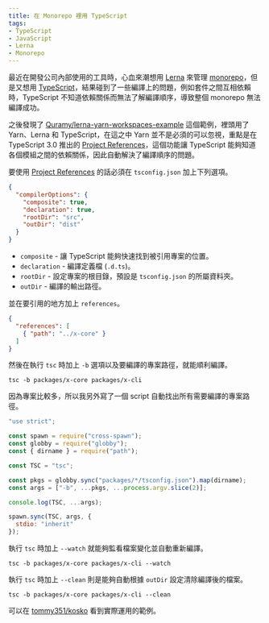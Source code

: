 ```yaml
---
title: 在 Monorepo 裡用 TypeScript
tags:
- TypeScript
- JavaScript
- Lerna
- Monorepo
---
```

最近在開發公司內部使用的工具時，心血來潮想用 [Lerna] 來管理 [monorepo]，但是又想用 [TypeScript]，結果碰到了一些編譯上的問題，例如套件之間互相依賴時，TypeScript 不知道依賴關係而無法了解編譯順序，導致整個 monorepo 無法編譯成功。

之後發現了 [Quramy/lerna-yarn-workspaces-example] 這個範例，裡頭用了 Yarn、Lerna 和 TypeScript，在這之中 Yarn 並不是必須的可以忽視，重點是在 TypeScript 3.0 推出的 [Project References]，這個功能讓 TypeScript 能夠知道各個模組之間的依賴關係，因此自動解決了編譯順序的問題。

要使用 [Project References] 的話必須在 `tsconfig.json` 加上下列選項。

```json
{
  "compilerOptions": {
    "composite": true,
    "declaration": true,
    "rootDir": "src",
    "outDir": "dist"
  }
}
```

- `composite` - 讓 TypeScript 能夠快速找到被引用專案的位置。
- `declaration` - 編譯定義檔 (`.d.ts`)。
- `rootDir` - 設定專案的根目錄，預設是 `tsconfig.json` 的所屬資料夾。
- `outDir` - 編譯的輸出路徑。

並在要引用的地方加上 `references`。

```json
{
  "references": [
    { "path": "../x-core" }
  ]
}
```

然後在執行 `tsc` 時加上 `-b` 選項以及要編譯的專案路徑，就能順利編譯。

```shell
tsc -b packages/x-core packages/x-cli
```

因為專案比較多，所以我另外寫了一個 script 自動找出所有需要編譯的專案路徑。

```js
"use strict";

const spawn = require("cross-spawn");
const globby = require("globby");
const { dirname } = require("path");

const TSC = "tsc";

const pkgs = globby.sync("packages/*/tsconfig.json").map(dirname);
const args = ["-b", ...pkgs, ...process.argv.slice(2)];

console.log(TSC, ...args);

spawn.sync(TSC, args, {
  stdio: "inherit"
});
```

執行 `tsc` 時加上 `--watch` 就能夠監看檔案變化並自動重新編譯。

```shell
tsc -b packages/x-core packages/x-cli --watch
```

執行 `tsc` 時加上 `--clean` 則是能夠自動根據 `outDir` 設定清除編譯後的檔案。

```shell
tsc -b packages/x-core packages/x-cli --clean
```

可以在 [tommy351/kosko] 看到實際運用的範例。

[Lerna]: https://lernajs.io/
[monorepo]: https://en.wikipedia.org/wiki/Monorepo
[TypeScript]: https://www.typescriptlang.org/
[Quramy/lerna-yarn-workspaces-example]: https://github.com/Quramy/lerna-yarn-workspaces-example
[Project References]: https://www.typescriptlang.org/docs/handbook/project-references.html
[tommy351/kosko]: https://github.com/tommy351/kosko
